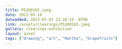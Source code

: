 ```yaml
---
title: P5280165.jpeg
date: 2022-05-10
dateadded: 2023-07-03 21:28:15 -0700
link: /assets/clearings/P5280165.jpeg
gallery: clearings-exhibition
layout: asset
tags: ["drawing", "art", "Martha", "Grapefruits"]
--- 
```


